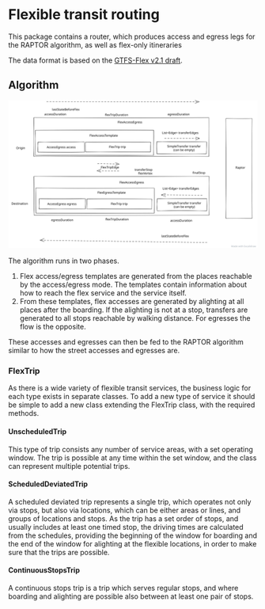 # Flexible transit routing

This package contains a router, which produces access and egress legs for the RAPTOR algorithm, as
well as flex-only itineraries

The data format is based on
the [GTFS-Flex v2.1 draft](https://github.com/MobilityData/gtfs-flex/blob/master/spec/reference.md).

## Algorithm

![Flex routing diagram](Flex.svg)

The algorithm runs in two phases.

1. Flex access/egress templates are generated from the places reachable by the access/egress mode.
   The templates contain information about how to reach the flex service and the service itself.
2. From these templates, flex accesses are generated by alighting at all places after the boarding.
   If the alighting is not at a stop, transfers are generated to all stops reachable by walking
   distance. For egresses the flow is the opposite.

These accesses and egresses can then be fed to the RAPTOR algorithm similar to how the street
accesses and egresses are.

### FlexTrip

As there is a wide variety of flexible transit services, the business logic for each type exists in
separate classes. To add a new type of service it should be simple to add a new class extending the
FlexTrip class, with the required methods.

#### UnscheduledTrip

This type of trip consists any number of service areas, with a set operating window. The trip is
possible at any time within the set window, and the class can represent multiple potential trips.

#### ScheduledDeviatedTrip

A scheduled deviated trip represents a single trip, which operates not only via stops, but also via
locations, which can be either areas or lines, and groups of locations and stops. As the trip has a
set order of stops, and usually includes at least one timed stop, the driving times are calculated
from the schedules, providing the beginning of the window for boarding and the end of the window for
alighting at the flexible locations, in order to make sure that the trips are possible.

#### ContinuousStopsTrip

A continuous stops trip is a trip which serves regular stops, and where boarding and alighting are
possible also between at least one pair of stops.
